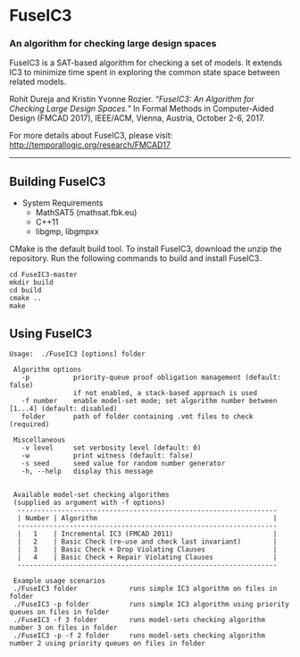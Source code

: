 # FuseIC3
### An algorithm for checking large design spaces

FuseIC3 is a SAT-based algorithm for checking a set of models. It extends IC3 to minimize time spent in exploring the common state space between related models. 

Rohit Dureja and Kristin Yvonne Rozier. *“FuseIC3: An Algorithm for Checking Large Design Spaces.”* In Formal Methods in Computer-Aided Design (FMCAD 2017), IEEE/ACM, Vienna, Austria, October 2-6, 2017.

For more details about FuseIC3, please visit: http://temporallogic.org/research/FMCAD17

---

## Building FuseIC3

* System Requirements
  * MathSAT5 (mathsat.fbk.eu)
  * C++11
  * libgmp, libgmpxx 
  
CMake is the default build tool. To install FuseIC3, download the unzip the repository. Run the following commands to build and install FuseIC3.

```
cd FuseIC3-master
mkdir build
cd build
cmake ..
make
```

## Using FuseIC3

```
Usage:  ./FuseIC3 [options] folder

 Algorithm options
   -p           priority-queue proof obligation management (default: false)
                if not enabled, a stack-based approach is used
   -f number    enable model-set mode; set algorithm number between [1...4] (default: disabled)
   folder       path of folder containing .vmt files to check (required)

 Miscellaneous
   -v level     set verbosity level (default: 0)
   -w           print witness (default: false)
   -s seed      seed value for random number generator
   -h, --help   display this message


 Available model-set checking algorithms
 (supplied as argument with -f options)
  -----------------------------------------------------------------
  | Number | Algorithm                                            |
  -----------------------------------------------------------------
  |   1    | Incremental IC3 (FMCAD 2011)                         |
  |   2    | Basic Check (re-use and check last invariant)        |
  |   3    | Basic Check + Drop Violating Clauses                 |
  |   4    | Basic Check + Repair Violating Clauses               |
  -----------------------------------------------------------------

 Example usage scenarios
 ./FuseIC3 folder             runs simple IC3 algorithm on files in folder
 ./FuseIC3 -p folder          runs simple IC3 algorithm using priority queues on files in folder
 ./FuseIC3 -f 3 folder        runs model-sets checking algorithm number 3 on files in folder
 ./FuseIC3 -p -f 2 folder     runs model-sets checking algorithm number 2 using priority queues on files in folder
```
